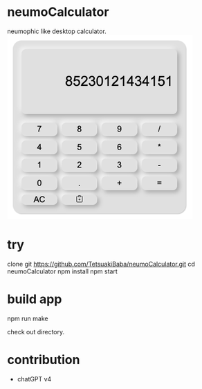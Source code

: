# neumoCalculator
neumophic like desktop calculator.
![teaser.png](./teaser.png)

# try
  clone git https://github.com/TetsuakiBaba/neumoCalculator.git
  cd neumoCalculator
  npm install
  npm start

# build app
  npm run make

check out directory.

# contribution
 * chatGPT v4